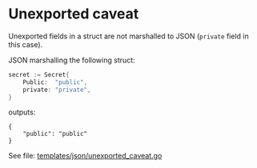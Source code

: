 # Unexported caveat

Unexported fields in a struct are not marshalled to JSON (`private` field in this case).

JSON marshalling the following struct:
```go
secret := Secret{
    Public:  "public",
    private: "private",
}
```
outputs:

```
{
	"public": "public"
}
```

See file: [templates/json/unexported_caveat.go](templates/json/unexported_caveat.go)